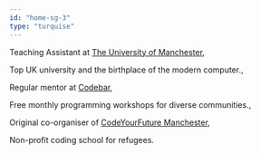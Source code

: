 ```yaml
---
id: "home-sg-3"
type: "turquise"
---
```


Teaching Assistant at [The University of Manchester](https://www.manchester.ac.uk/study/cpd/coding-bootcamp/),

Top UK university and the birthplace of the modern computer.,

Regular mentor at [Codebar](https://codebar.io/),

Free monthly programming workshops for diverse communities.,

Original co-organiser of [CodeYourFuture Manchester](https://codeyourfuture.io/'),

Non-profit coding school for refugees.
